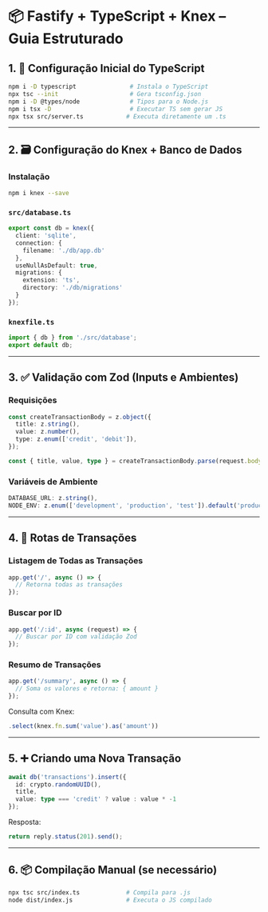 
# 📦 Fastify + TypeScript + Knex – Guia Estruturado

## 1. 🚀 Configuração Inicial do TypeScript

```bash
npm i -D typescript               # Instala o TypeScript
npx tsc --init                    # Gera tsconfig.json
npm i -D @types/node              # Tipos para o Node.js
npm i tsx -D                      # Executar TS sem gerar JS
npx tsx src/server.ts            # Executa diretamente um .ts
```

---

## 2. 🗃️ Configuração do Knex + Banco de Dados

### Instalação
```bash
npm i knex --save
```

### `src/database.ts`
```ts
export const db = knex({
  client: 'sqlite',
  connection: {
    filename: './db/app.db'
  },
  useNullAsDefault: true,
  migrations: {
    extension: 'ts',
    directory: './db/migrations'
  }
});
```

### `knexfile.ts`
```ts
import { db } from './src/database';
export default db;
```

---

## 3. ✅ Validação com Zod (Inputs e Ambientes)

### Requisições
```ts
const createTransactionBody = z.object({
  title: z.string(),
  value: z.number(),
  type: z.enum(['credit', 'debit']),
});

const { title, value, type } = createTransactionBody.parse(request.body);
```

### Variáveis de Ambiente
```ts
DATABASE_URL: z.string(),
NODE_ENV: z.enum(['development', 'production', 'test']).default('production'),
```

---

## 4. 🔁 Rotas de Transações

### Listagem de Todas as Transações
```ts
app.get('/', async () => {
  // Retorna todas as transações
});
```

### Buscar por ID
```ts
app.get('/:id', async (request) => {
  // Buscar por ID com validação Zod
});
```

### Resumo de Transações
```ts
app.get('/summary', async () => {
  // Soma os valores e retorna: { amount }
});
```

Consulta com Knex:
```ts
.select(knex.fn.sum('value').as('amount'))
```

---

## 5. ➕ Criando uma Nova Transação

```ts
await db('transactions').insert({
  id: crypto.randomUUID(),
  title,
  value: type === 'credit' ? value : value * -1
});
```

Resposta:
```ts
return reply.status(201).send();
```

---

## 6. 📦 Compilação Manual (se necessário)

```bash
npx tsc src/index.ts             # Compila para .js
node dist/index.js               # Executa o JS compilado
```
